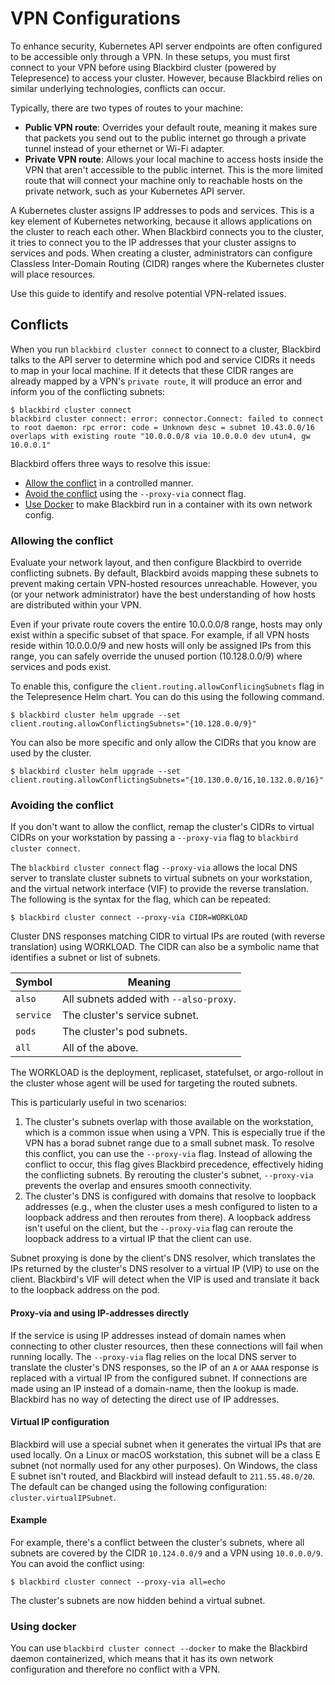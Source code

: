 # VPN Configurations

To enhance security, Kubernetes API server endpoints are often configured to be accessible only through a VPN. In these setups, you must first connect to your VPN before using Blackbird cluster (powered by Telepresence) to access your cluster. However, because Blackbird relies on similar underlying technologies, conflicts can occur.

Typically, there are two types of routes to your machine:

* **Public VPN route**: Overrides your default route, meaning it makes sure that packets you send out to the public internet go through a private tunnel instead of your ethernet or Wi-Fi adapter.
* **Private VPN route**: Allows your local machine to access hosts inside the VPN that aren't accessible to the public internet. This is the more limited route that will connect your machine only to reachable hosts on the private network, such as your Kubernetes API server.

A Kubernetes cluster assigns IP addresses to pods and services. This is a key element of Kubernetes networking, because it allows applications on the cluster to reach each other. When Blackbird connects you to the cluster, it tries to connect you to the IP addresses that your cluster assigns to services and pods. When creating a cluster, administrators can configure Classless Inter-Domain Routing (CIDR) ranges where the Kubernetes cluster will place resources.

Use this guide to identify and resolve potential VPN-related issues.

## Conflicts

When you run `blackbird cluster connect` to connect to a cluster, Blackbird talks to the API server to determine which pod and service CIDRs it needs to map in your local machine. If it detects that these CIDR ranges are already mapped by a VPN's `private route`, it will produce an error and inform you of the conflicting subnets:

```console
$ blackbird cluster connect
blackbird cluster connect: error: connector.Connect: failed to connect to root daemon: rpc error: code = Unknown desc = subnet 10.43.0.0/16 overlaps with existing route "10.0.0.0/8 via 10.0.0.0 dev utun4, gw 10.0.0.1"
```

Blackbird offers three ways to resolve this issue:

* [Allow the conflict](vpn-configurations.md#allowing-the-conflict) in a controlled manner.
* [Avoid the conflict](vpn-configurations.md#avoiding-the-conflict) using the `--proxy-via` connect flag.
* [Use Docker](vpn-configurations.md#using-docker) to make Blackbird run in a container with its own network config.

### Allowing the conflict

Evaluate your network layout, and then configure Blackbird to override conflicting subnets. By default, Blackbird avoids mapping these subnets to prevent making certain VPN-hosted resources unreachable. However, you (or your network administrator) have the best understanding of how hosts are distributed within your VPN.

Even if your private route covers the entire 10.0.0.0/8 range, hosts may only exist within a specific subset of that space. For example, if all VPN hosts reside within 10.0.0.0/9 and new hosts will only be assigned IPs from this range, you can safely override the unused portion (10.128.0.0/9) where services and pods exist.

To enable this, configure the `client.routing.allowConflicingSubnets` flag in the Telepresence Helm chart. You can do this using the following command.

```console
$ blackbird cluster helm upgrade --set client.routing.allowConflictingSubnets="{10.128.0.0/9}"
```

You can also be more specific and only allow the CIDRs that you know are used by the cluster.

```console
$ blackbird cluster helm upgrade --set client.routing.allowConflictingSubnets="{10.130.0.0/16,10.132.0.0/16}"
```

### Avoiding the conflict

If you don't want to allow the conflict, remap the cluster's CIDRs to virtual CIDRs on your workstation by passing a `--proxy-via` flag to `blackbird cluster connect`.

The `blackbird cluster connect` flag `--proxy-via` allows the local DNS server to translate cluster subnets to virtual subnets on your workstation, and the virtual network interface (VIF) to provide the reverse translation. The following is the syntax for the flag, which can be repeated:

```console
$ blackbird cluster connect --proxy-via CIDR=WORKLOAD
```

Cluster DNS responses matching CIDR to virtual IPs are routed (with reverse translation) using WORKLOAD. The CIDR can also be a symbolic name that identifies a subnet or list of subnets.

| Symbol    | Meaning                                |
| --------- | -------------------------------------- |
| `also`    | All subnets added with `--also-proxy`. |
| `service` | The cluster's service subnet.          |
| `pods`    | The cluster's pod subnets.             |
| `all`     | All of the above.                      |

The WORKLOAD is the deployment, replicaset, statefulset, or argo-rollout in the cluster whose agent will be used for targeting the routed subnets.

This is particularly useful in two scenarios:

1. The cluster's subnets overlap with those available on the workstation, which is a common issue when using a VPN. This is especially true if the VPN has a borad subnet range due to a small subnet mask. To resolve this conflict, you can use the `--proxy-via` flag. Instead of allowing the conflict to occur, this flag gives Blackbird precedence, effectively hiding the conflicting subnets. By rerouting the cluster's subnet, `--proxy-via` prevents the overlap and ensures smooth connectivity.
2. The cluster's DNS is configured with domains that resolve to loopback addresses (e.g., when the cluster uses a mesh configured to listen to a loopback address and then reroutes from there). A loopback address isn't useful on the client, but the `--proxy-via` flag can reroute the loopback address to a virtual IP that the client can use.

Subnet proxying is done by the client's DNS resolver, which translates the IPs returned by the cluster's DNS resolver to a virtual IP (VIP) to use on the client. Blackbird's VIF will detect when the VIP is used and translate it back to the loopback address on the pod.

#### Proxy-via and using IP-addresses directly

If the service is using IP addresses instead of domain names when connecting to other cluster resources, then these connections will fail when running locally. The `--proxy-via` flag relies on the local DNS server to translate the cluster's DNS responses, so the IP of an `A` or `AAAA` response is replaced with a virtual IP from the configured subnet. If connections are made using an IP instead of a domain-name, then the lookup is made. Blackbird has no way of detecting the direct use of IP addresses.

#### Virtual IP configuration

Blackbird will use a special subnet when it generates the virtual IPs that are used locally. On a Linux or macOS workstation, this subnet will be a class E subnet (not normally used for any other purposes). On Windows, the class E subnet isn't routed, and Blackbird will instead default to `211.55.48.0/20`. The default can be changed using the following configuration: `cluster.virtualIPSubnet`.

#### Example

For example, there's a conflict between the cluster's subnets, where all subnets are covered by the CIDR `10.124.0.0/9` and a VPN using `10.0.0.0/9`. You can avoid the conflict using:

```console
$ blackbird cluster connect --proxy-via all=echo
```

The cluster's subnets are now hidden behind a virtual subnet.

### Using docker

You can use `blackbird cluster connect --docker` to make the Blackbird daemon containerized, which means that it has its own network configuration and therefore no conflict with a VPN.
